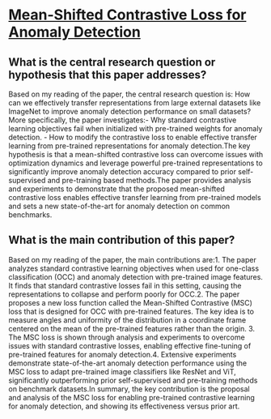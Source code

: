 # [Mean-Shifted Contrastive Loss for Anomaly Detection](https://arxiv.org/abs/2106.03844v2)

## What is the central research question or hypothesis that this paper addresses?

Based on my reading of the paper, the central research question is: How can we effectively transfer representations from large external datasets like ImageNet to improve anomaly detection performance on small datasets?More specifically, the paper investigates:- Why standard contrastive learning objectives fail when initialized with pre-trained weights for anomaly detection. - How to modify the contrastive loss to enable effective transfer learning from pre-trained representations for anomaly detection.The key hypothesis is that a mean-shifted contrastive loss can overcome issues with optimization dynamics and leverage powerful pre-trained representations to significantly improve anomaly detection accuracy compared to prior self-supervised and pre-training based methods.The paper provides analysis and experiments to demonstrate that the proposed mean-shifted contrastive loss enables effective transfer learning from pre-trained models and sets a new state-of-the-art for anomaly detection on common benchmarks.


## What is the main contribution of this paper?

Based on my reading of the paper, the main contributions are:1. The paper analyzes standard contrastive learning objectives when used for one-class classification (OCC) and anomaly detection with pre-trained image features. It finds that standard contrastive losses fail in this setting, causing the representations to collapse and perform poorly for OCC.2. The paper proposes a new loss function called the Mean-Shifted Contrastive (MSC) loss that is designed for OCC with pre-trained features. The key idea is to measure angles and uniformity of the distribution in a coordinate frame centered on the mean of the pre-trained features rather than the origin. 3. The MSC loss is shown through analysis and experiments to overcome issues with standard contrastive losses, enabling effective fine-tuning of pre-trained features for anomaly detection.4. Extensive experiments demonstrate state-of-the-art anomaly detection performance using the MSC loss to adapt pre-trained image classifiers like ResNet and ViT, significantly outperforming prior self-supervised and pre-training methods on benchmark datasets.In summary, the key contribution is the proposal and analysis of the MSC loss for enabling pre-trained contrastive learning for anomaly detection, and showing its effectiveness versus prior art.
